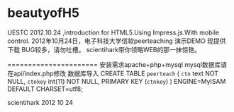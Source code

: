 beautyofH5
==========

UESTC 2012.10.24 ,introduction for HTML5.Using Impress.js.With mobile control.
2012年10月24日，电子科技大学信软peerteaching  演示DEMO 现提供下载
BUG较多，请勿吐槽。
scientihark带你领略WEB的那一抹惊艳。


======================
安装需求apache+php+mysql
mysql数据库请在api/index.php修改
数据库导入
CREATE TABLE `peerteach` (
  `ctn` text NOT NULL,
  `ctnkey` int(11) NOT NULL,
  PRIMARY KEY  (`ctnkey`)
) ENGINE=MyISAM DEFAULT CHARSET=utf8;


scientihark 2012 10 24